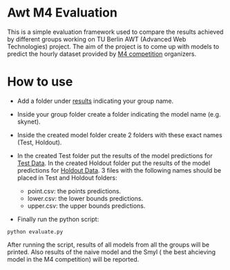 # Awt M4 Evaluation
This is a simple evaluation framework used to compare the results achieved by different groups working on TU Berlin AWT (Advanced Web Technologies) project. The aim of the project is to come up with models to predict the hourly dataset provided by [M4 competition](https://github.com/M4Competition/M4-methods) organizers.

# How to use
- Add a folder under [results](https://github.com/yamen23ali/awt-m4-evaluation/tree/master/results) indicating your group name.

- Inside your group folder create a folder indicating the model name (e.g. skynet).

- Inside the created model folder create 2 folders with these exact names (Test, Holdout).

- In the created Test folder put the results of the model predictions for [Test Data](https://github.com/yamen23ali/awt-m4-evaluation/blob/master/Dataset/Test/Hourly-train.csv). In the created Holdout folder put the results of the model predictions for [Holdout Data](https://github.com/yamen23ali/awt-m4-evaluation/blob/master/Dataset/Holdout/Hourly-train.csv). 3 files with the following names should be placed in Test and Holdout folders:
  * point.csv: the points predictions.
  * lower.csv: the lower bounds predictions.
  * upper.csv: the upper bounds predictions.

- Finally run the python script:
```
python evaluate.py
```

After running the script, results of all models from all the groups will be printed. Also results of the naive model and the Smyl ( the best ahcieving model in the M4 competition) will be reported.
